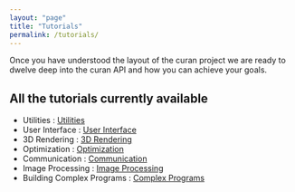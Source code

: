 ```yaml
---
layout: "page"
title: "Tutorials" 
permalink: /tutorials/
---
```


Once you have understood the layout of the curan project we are ready to dwelve deep into the curan API and how you can achieve your goals.

## All the tutorials currently available

* Utilities : [Utilities](/utilities/)
* User Interface : [User Interface](/user_interface/)
* 3D Rendering : [3D Rendering](/3d_rendering/)
* Optimization : [Optimization](/optimization/)
* Communication : [Communication](/communication/)
* Image Processing : [Image Processing](/image_processing/)
* Building Complex Programs : [Complex Programs](/complex_programs/)